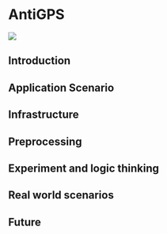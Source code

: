 # AntiGPS
![](https://img.shields.io/appveyor/build/bournexu/AntiGPS)

## Introduction

## Application Scenario

## Infrastructure
<!-- #![AntiGPS](intro/infrastructure.png) -->

## Preprocessing 

## Experiment and logic thinking

## Real world scenarios

## Future

